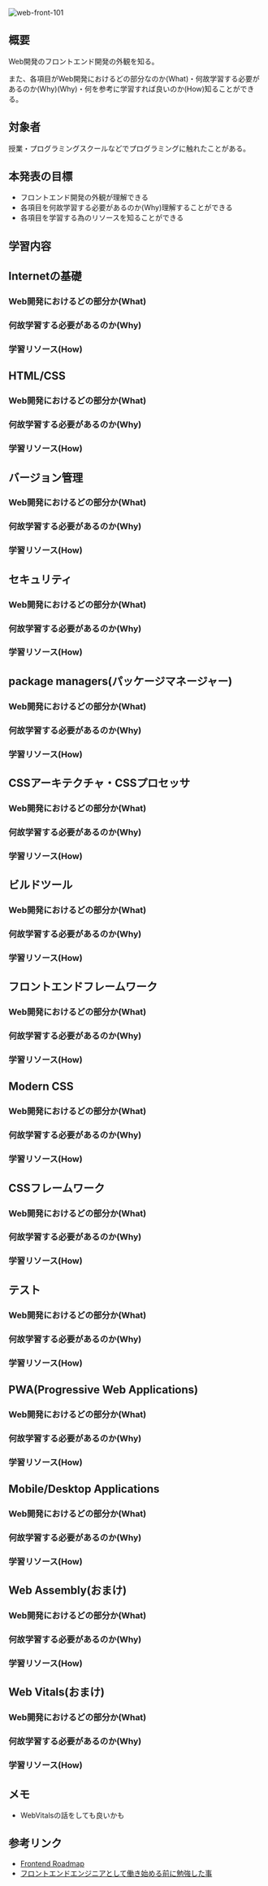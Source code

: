 ![web-front-101](https://user-images.githubusercontent.com/32632542/180588580-9b032e38-a94e-4614-80cd-38af7a948439.jpg)

## 概要

Web開発のフロントエンド開発の外観を知る。

また、各項目がWeb開発におけるどの部分なのか(What)・何故学習する必要があるのか(Why)(Why)・何を参考に学習すれば良いのか(How)知ることができる。

## 対象者

授業・プログラミングスクールなどでプログラミングに触れたことがある。

## 本発表の目標

- フロントエンド開発の外観が理解できる
- 各項目を何故学習する必要があるのか(Why)理解することができる
- 各項目を学習する為のリソースを知ることができる

## 学習内容

## Internetの基礎

### Web開発におけるどの部分か(What)

### 何故学習する必要があるのか(Why)

### 学習リソース(How)

## HTML/CSS

### Web開発におけるどの部分か(What)

### 何故学習する必要があるのか(Why)

### 学習リソース(How)

## バージョン管理

### Web開発におけるどの部分か(What)

### 何故学習する必要があるのか(Why)

### 学習リソース(How)

## セキュリティ

### Web開発におけるどの部分か(What)

### 何故学習する必要があるのか(Why)

### 学習リソース(How)

## package managers(パッケージマネージャー)

### Web開発におけるどの部分か(What)

### 何故学習する必要があるのか(Why)

### 学習リソース(How)

## CSSアーキテクチャ・CSSプロセッサ

### Web開発におけるどの部分か(What)

### 何故学習する必要があるのか(Why)

### 学習リソース(How)

## ビルドツール

### Web開発におけるどの部分か(What)

### 何故学習する必要があるのか(Why)

### 学習リソース(How)

## フロントエンドフレームワーク

### Web開発におけるどの部分か(What)

### 何故学習する必要があるのか(Why)

### 学習リソース(How)

## Modern CSS

### Web開発におけるどの部分か(What)

### 何故学習する必要があるのか(Why)

### 学習リソース(How)

## CSSフレームワーク

### Web開発におけるどの部分か(What)

### 何故学習する必要があるのか(Why)

### 学習リソース(How)

## テスト

### Web開発におけるどの部分か(What)

### 何故学習する必要があるのか(Why)

### 学習リソース(How)

## PWA(Progressive Web Applications)

### Web開発におけるどの部分か(What)

### 何故学習する必要があるのか(Why)

### 学習リソース(How)

## Mobile/Desktop Applications

### Web開発におけるどの部分か(What)

### 何故学習する必要があるのか(Why)

### 学習リソース(How)

## Web Assembly(おまけ)

### Web開発におけるどの部分か(What)

### 何故学習する必要があるのか(Why)

### 学習リソース(How)

## Web Vitals(おまけ)

### Web開発におけるどの部分か(What)

### 何故学習する必要があるのか(Why)

### 学習リソース(How)

## メモ

- WebVitalsの話をしても良いかも

## 参考リンク

- [Frontend Roadmap](https://roadmap.sh/frontend)
- [フロントエンドエンジニアとして働き始める前に勉強した事](https://zenn.dev/k_sato/articles/167288f0913bef)